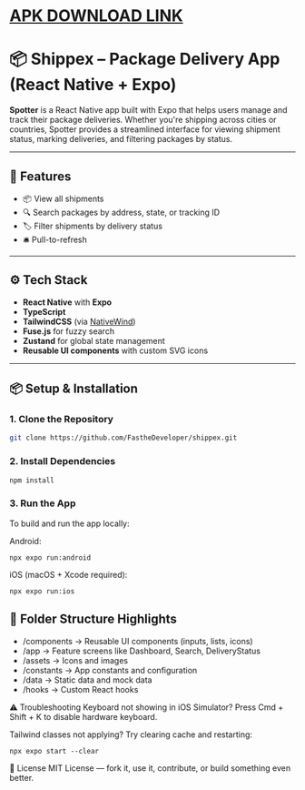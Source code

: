 # [APK DOWNLOAD LINK](https://drive.google.com/file/d/11y_C84um4mp_uiJW7Eh8qF-ncI2fSRzS/view?usp=sharing)

# 📦 Shippex – Package Delivery App (React Native + Expo)

**Spotter** is a React Native app built with Expo that helps users manage and track their package deliveries. Whether you're shipping across cities or countries, Spotter provides a streamlined interface for viewing shipment status, marking deliveries, and filtering packages by status.

---

## 🚀 Features

- 📦 View all shipments
- 🔍 Search packages by address, state, or tracking ID
- 🏷️ Filter shipments by delivery status
- 🛎️ Pull-to-refresh

---

## ⚙️ Tech Stack

- **React Native** with **Expo**
- **TypeScript**
- **TailwindCSS** (via [NativeWind](https://www.nativewind.dev/))
- **Fuse.js** for fuzzy search
- **Zustand** for global state management
- **Reusable UI components** with custom SVG icons

---

## 📦 Setup & Installation

### 1. Clone the Repository

```bash
git clone https://github.com/FastheDeveloper/shippex.git
```

### 2. Install Dependencies

```bash
npm install
```

### 3. Run the App

To build and run the app locally:

Android:

```
npx expo run:android
```

iOS (macOS + Xcode required):

```
npx expo run:ios
```

## 📁 Folder Structure Highlights

- /components → Reusable UI components (inputs, lists, icons)
- /app → Feature screens like Dashboard, Search, DeliveryStatus
- /assets → Icons and images
- /constants → App constants and configuration
- /data → Static data and mock data
- /hooks → Custom React hooks

⚠️ Troubleshooting
Keyboard not showing in iOS Simulator? Press Cmd + Shift + K to disable hardware keyboard.

Tailwind classes not applying? Try clearing cache and restarting:

```
npx expo start --clear
```

📜 License
MIT License — fork it, use it, contribute, or build something even better.
